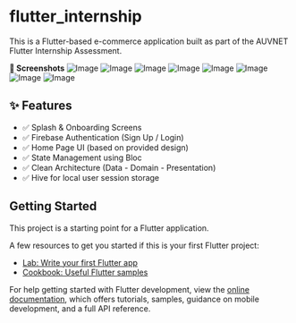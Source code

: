# flutter_internship
This is a Flutter-based e-commerce application built as part of the AUVNET Flutter Internship Assessment.

**📸 Screenshots**
![Image](https://github.com/user-attachments/assets/bf7e4555-5576-4573-945a-84c6c278f652)
![Image](https://github.com/user-attachments/assets/55751423-d02a-499e-b425-7296c0a3d1f8)
![Image](https://github.com/user-attachments/assets/65ccd3ab-5b9e-4d65-903d-95bd63af2c6e)
![Image](https://github.com/user-attachments/assets/c24aa0a6-ada7-40e8-868d-fd9bffc8f8a2)
![Image](https://github.com/user-attachments/assets/395b45d8-fb6d-438d-96a0-55d7d07c9207)
![Image](https://github.com/user-attachments/assets/61eb72d2-a67b-47ba-9cd4-ac2019c7252b)
![Image](https://github.com/user-attachments/assets/323580d3-4ce9-4aa5-b892-30573c87d4e8)
![Image](https://github.com/user-attachments/assets/38241d70-4179-4add-ae8a-47fc6804d1a8)

## ✨ Features

- ✅ Splash & Onboarding Screens
- ✅ Firebase Authentication (Sign Up / Login)
- ✅ Home Page UI (based on provided design)
- ✅ State Management using Bloc
- ✅ Clean Architecture (Data - Domain - Presentation)
- ✅ Hive for local user session storage

## Getting Started

This project is a starting point for a Flutter application.

A few resources to get you started if this is your first Flutter project:

- [Lab: Write your first Flutter app](https://docs.flutter.dev/get-started/codelab)
- [Cookbook: Useful Flutter samples](https://docs.flutter.dev/cookbook)

For help getting started with Flutter development, view the
[online documentation](https://docs.flutter.dev/), which offers tutorials,
samples, guidance on mobile development, and a full API reference.
